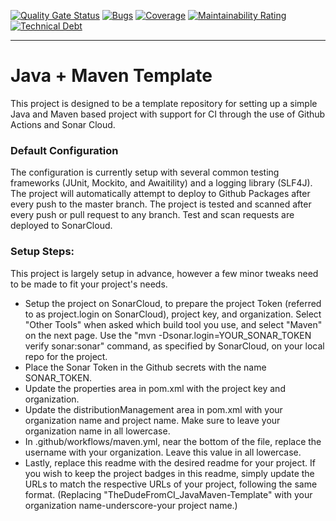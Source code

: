 [![Quality Gate Status](https://sonarcloud.io/api/project_badges/measure?project=TheDudeFromCI_JavaMaven-Template&metric=alert_status)](https://sonarcloud.io/dashboard?id=TheDudeFromCI_JavaMaven-Template)
[![Bugs](https://sonarcloud.io/api/project_badges/measure?project=TheDudeFromCI_JavaMaven-Template&metric=bugs)](https://sonarcloud.io/dashboard?id=TheDudeFromCI_JavaMaven-Template)
[![Coverage](https://sonarcloud.io/api/project_badges/measure?project=TheDudeFromCI_JavaMaven-Template&metric=coverage)](https://sonarcloud.io/dashboard?id=TheDudeFromCI_JavaMaven-Template)
[![Maintainability Rating](https://sonarcloud.io/api/project_badges/measure?project=TheDudeFromCI_JavaMaven-Template&metric=sqale_rating)](https://sonarcloud.io/dashboard?id=TheDudeFromCI_JavaMaven-Template)
[![Technical Debt](https://sonarcloud.io/api/project_badges/measure?project=TheDudeFromCI_JavaMaven-Template&metric=sqale_index)](https://sonarcloud.io/dashboard?id=TheDudeFromCI_JavaMaven-Template)

---

# Java + Maven Template
This project is designed to be a template repository for setting up a simple Java and Maven based project with support for CI through the use of Github Actions and Sonar Cloud.

### Default Configuration
The configuration is currently setup with several common testing frameworks (JUnit, Mockito, and Awaitility) and a logging library (SLF4J). The project will automatically attempt to deploy to Github Packages after every push to the master branch. The project is tested and scanned after every push or pull request to any branch. Test and scan requests are deployed to SonarCloud.

### Setup Steps:
This project is largely setup in advance, however a few minor tweaks need to be made to fit your project's needs.
* Setup the project on SonarCloud, to prepare the project Token (referred to as project.login on SonarCloud), project key, and organization. Select "Other Tools" when asked which build tool you use, and select "Maven" on the next page. Use the "mvn -Dsonar.login=YOUR_SONAR_TOKEN verify sonar:sonar" command, as specified by SonarCloud, on your local repo for the project.
* Place the Sonar Token in the Github secrets with the name SONAR_TOKEN.
* Update the properties area in pom.xml with the project key and organization.
* Update the distributionManagement area in pom.xml with your organization name and project name. Make sure to leave your organization name in all lowercase.
* In .github/workflows/maven.yml, near the bottom of the file, replace the username with your organization. Leave this value in all lowercase.
* Lastly, replace this readme with the desired readme for your project. If you wish to keep the project badges in this readme, simply update the URLs to match the respective URLs of your project, following the same format. (Replacing "TheDudeFromCI_JavaMaven-Template" with your organization name-underscore-your project name.)
